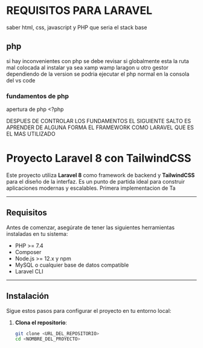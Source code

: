 # REQUISITOS PARA LARAVEL

saber html, css, javascript y PHP que seria el stack base

## php

si hay inconvenientes con php se debe revisar si globalmente esta la ruta mal colocada al instalar ya sea
xamp
wamp
laragon u otro gestor
dependiendo de la version se podria ejecutar el php normal en la consola del vs code

### fundamentos de php

apertura de php <?php

DESPUES DE CONTROLAR LOS FUNDAMENTOS EL SIGUIENTE SALTO ES APRENDER DE ALGUNA FORMA EL FRAMEWORK COMO LARAVEL QUE ES EL MAS UTILIZADO

# Proyecto Laravel 8 con TailwindCSS

Este proyecto utiliza **Laravel 8** como framework de backend y **TailwindCSS** para el diseño de la interfaz. Es un punto de partida ideal para construir aplicaciones modernas y escalables. Primera implementacion de Ta

---

## Requisitos

Antes de comenzar, asegúrate de tener las siguientes herramientas instaladas en tu sistema:

- PHP >= 7.4
- Composer
- Node.js >= 12.x y npm
- MySQL o cualquier base de datos compatible
- Laravel CLI

---

## Instalación

Sigue estos pasos para configurar el proyecto en tu entorno local:

1. **Clona el repositorio**:
   ```bash
   git clone <URL_DEL_REPOSITORIO>
   cd <NOMBRE_DEL_PROYECTO>
   ```
